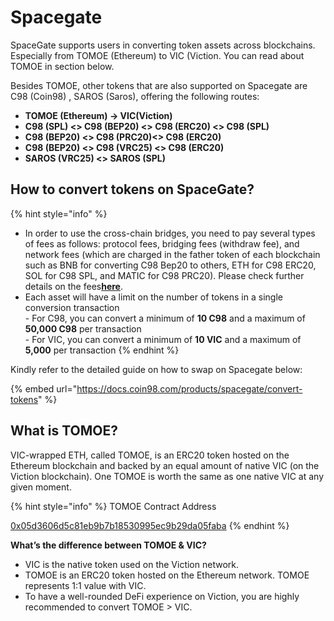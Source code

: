 # Spacegate

SpaceGate supports users in converting token assets across blockchains. Especially from TOMOE (Ethereum) to VIC (Viction. You can read about TOMOE in section below.

Besides TOMOE, other tokens that are also supported on Spacegate are C98 (Coin98) , SAROS (Saros), offering the following routes:

* **TOMOE (Ethereum) -> VIC(Viction)**
* **C98 (SPL) <> C98 (BEP20) <> C98 (ERC20) <> C98 (SPL)**
* **C98 (BEP20) <> C98 (PRC20)<> C98 (ERC20)**
* **C98 (BEP20) <> C98 (VRC25) <> C98 (ERC20)**
* **SAROS (VRC25) <> SAROS (SPL)**

## **How to convert tokens on SpaceGate?** <a href="#f27w4dkreqca" id="f27w4dkreqca"></a>

{% hint style="info" %}
* In order to use the cross-chain bridges, you need to pay several types of fees as follows: protocol fees, bridging fees (withdraw fee), and network fees (which are charged in the father token of each blockchain such as BNB for converting C98 Bep20 to others, ETH for C98 ERC20, SOL for C98 SPL, and MATIC for C98 PRC20). Please check further details on the fees[**here**](https://docs.coin98.com/products/spacegate/faqs?ref=blog.coin98.com).
* Each asset will have a limit on the number of tokens in a single conversion transaction\
  \- For C98, you can convert a minimum of **10 C98** and a maximum of **50,000 C98** per transaction\
  \- For VIC, you can convert a minimum of **10 VIC** and a maximum of **5,000** per transaction
{% endhint %}

Kindly refer to the detailed guide on how to swap on Spacegate below:

{% embed url="https://docs.coin98.com/products/spacegate/convert-tokens" %}

## What is TOMOE?

VIC-wrapped ETH, called TOMOE, is an ERC20 token hosted on the Ethereum blockchain and backed by an equal amount of native VIC (on the Viction blockchain). One TOMOE is worth the same as one native VIC at any given moment.

{% hint style="info" %}
TOMOE Contract Address

[0x05d3606d5c81eb9b7b18530995ec9b29da05faba](https://etherscan.io/address/0x05d3606d5c81eb9b7b18530995ec9b29da05faba)
{% endhint %}

**What’s the difference between TOMOE & VIC?**

* VIC is the native token used on the Viction network.
* TOMOE is an ERC20 token hosted on the Ethereum network. TOMOE represents 1:1 value with VIC.
* To have a well-rounded DeFi experience on Viction, you are highly recommended to convert TOMOE > VIC.
